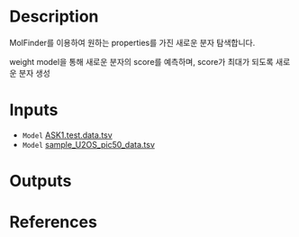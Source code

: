 # Description 
MolFinder를 이용하여 원하는 properties를 가진 새로운 분자 탐색합니다.


weight model을 통해 새로운 분자의 score를 예측하며, score가 최대가 되도록 새로운 분자 생성

# Inputs

* `Model` [ASK1.test.data.tsv](https://docs.ad3.io/media/apps/molfinder_de_novo/examples/input/ASK1.test.data.tsv)
* `Model` [sample_U2OS_pic50_data.tsv](https://docs.ad3.io/media/apps/molfinder_de_novo/examples/input/sample_U2OS_pic50_data.tsv)

# Outputs

# References
